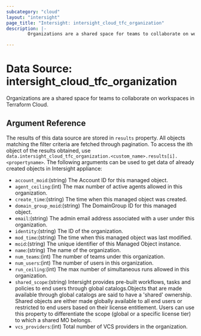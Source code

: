 ```yaml
---
subcategory: "cloud"
layout: "intersight"
page_title: "Intersight: intersight_cloud_tfc_organization"
description: |-
        Organizations are a shared space for teams to collaborate on workspaces in Terraform Cloud.

---
```


# Data Source: intersight_cloud_tfc_organization
Organizations are a shared space for teams to collaborate on workspaces in Terraform Cloud.
## Argument Reference
The results of this data source are stored in `results` property.
All objects matching the filter criteria are fetched through pagination.
To access the ith object of the results obtained, use `data.intersight_cloud_tfc_organization.<custom_name>.results[i].<propertyname>`.
The following arguments can be used to get data of already created objects in Intersight appliance:
* `account_moid`:(string) The Account ID for this managed object. 
* `agent_ceiling`:(int) The max number of active agents allowed in this organization. 
* `create_time`:(string) The time when this managed object was created. 
* `domain_group_moid`:(string) The DomainGroup ID for this managed object. 
* `email`:(string) The admin email address associated with a user under this organization. 
* `identity`:(string) The ID of the organization. 
* `mod_time`:(string) The time when this managed object was last modified. 
* `moid`:(string) The unique identifier of this Managed Object instance. 
* `name`:(string) The name of the organization. 
* `num_teams`:(int) The number of teams under this organization. 
* `num_users`:(int) The number of users in this organization. 
* `run_ceiling`:(int) The max number of simultaneous runs allowed in this organization. 
* `shared_scope`:(string) Intersight provides pre-built workflows, tasks and policies to end users through global catalogs.Objects that are made available through global catalogs are said to have a 'shared' ownership. Shared objects are either made globally available to all end users or restricted to end users based on their license entitlement. Users can use this property to differentiate the scope (global or a specific license tier) to which a shared MO belongs. 
* `vcs_providers`:(int) Total number of VCS providers in the organization. 
 
